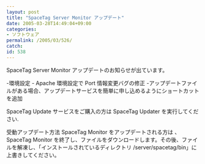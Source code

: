 ```yaml
---
layout: post
title: "SpaceTag Server Monitor アップデート"
date: 2005-03-28T14:49:04+09:00
categories:
- ソフトウェア
permalink: /2005/03/526/
catch: 
id: 538
---
```

SpaceTag Server Monitor アップデートのお知らせが出ています。

-環境設定 - Apache 環境設定で Port 情報変更バグの修正
-アップデートファイルがある場合、アップデートサービスを簡単に申し込めるようにショートカットを追加

SpaceTag Update サービスをご購入の方は SpaceTag Updater を実行してください.

受動アップデート方法
SpaceTag Monitor をアップデートされる方は 、SpaceTag Monitor を終了し、ファイルをダウンロードします。その後、ファイルを解凍し、「インストールされているディレクトリ /server/spacetag/bin」に上書きしてください。